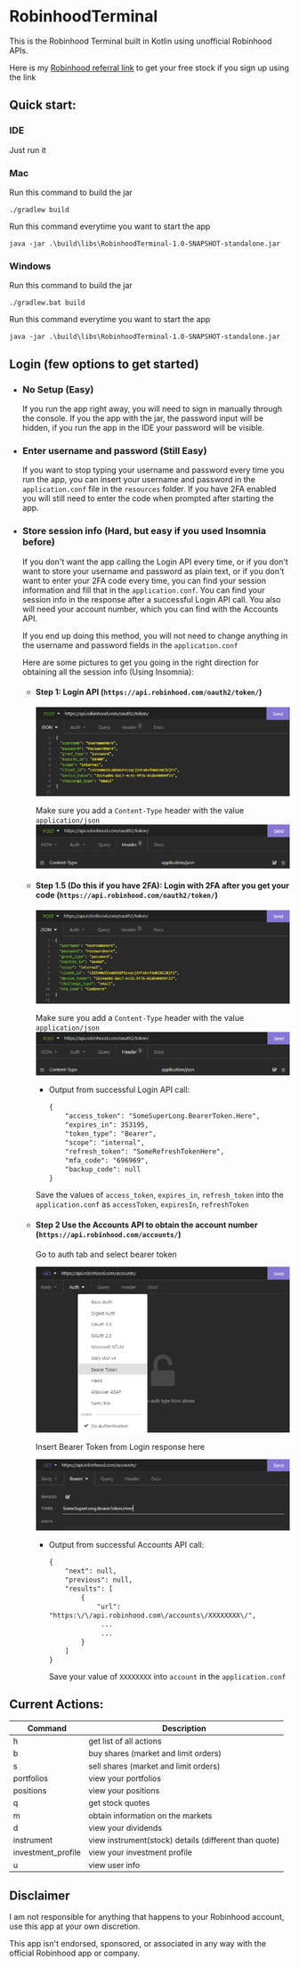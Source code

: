 # RobinhoodTerminal

This is the Robinhood Terminal built in Kotlin using unofficial Robinhood APIs.

Here is my [Robinhood referral link](https://join.robinhood.com/nimishu) to get your free stock if you sign up using the link

## Quick start:
### IDE
Just run it

### Mac
Run this command to build the jar
  ```
  ./gradlew build
  ```
Run this command everytime you want to start the app
  ```
  java -jar .\build\libs\RobinhoodTerminal-1.0-SNAPSHOT-standalone.jar
  ```

### Windows
Run this command to build the jar
  ```
  ./gradlew.bat build
  ```
  Run this command everytime you want to start the app
  ```
  java -jar .\build\libs\RobinhoodTerminal-1.0-SNAPSHOT-standalone.jar
  ```

## Login (few options to get started)
* ### No Setup (Easy)
  If you run the app right away, you will need to sign in manually through the console. If you the app with the jar, the password input will be hidden, if you run the app in the IDE your password will be visible.

* ### Enter username and password (Still Easy)
   If you want to stop typing your username and password every time you run the app, you can insert your username and password in the `application.conf` file in the `resources` folder. If you have 2FA enabled you will still need to enter the code when prompted after starting the app.

* ### Store session info (Hard, but easy if you used Insomnia before)

  If you don't want the app calling the Login API every time, or if you don't want to store your username and password as plain text, or if you don't want to enter your 2FA code every time, you can find your session information and fill that in the `application.conf`. You can find your session info in the response after a successful Login API call. You also will need your account number, which you can find with the Accounts API.
   
  If you end up doing this method, you will not need to change anything in the username and password fields in the `application.conf`
  
  Here are some pictures to get you going in the right direction for obtaining all the session info (Using Insomnia):
    * #### Step 1: Login API (`https://api.robinhood.com/oauth2/token/`)
 
      ![](src/main/resources/assets/Login.png)
         
      Make sure you add a `Content-Type` header with the value `application/json`
      ![](src/main/resources/assets/LoginContentType.png)
    
    * #### Step 1.5 (Do this if you have 2FA): Login with 2FA after you get your code (`https://api.robinhood.com/oauth2/token/`)

      ![](src/main/resources/assets/Login2FA.png)

      Make sure you add a `Content-Type` header with the value `application/json`
      ![](src/main/resources/assets/LoginContentType.png)

      * Output from successful Login API call:
        ```
        {
            "access_token": "SomeSuperLong.BearerToken.Here",
            "expires_in": 353195,
            "token_type": "Bearer",
            "scope": "internal",
            "refresh_token": "SomeRefreshTokenHere",
            "mfa_code": "696969",
            "backup_code": null
        }
        ```
      Save the values of `access_token`, `expires_in`, `refresh_token` into the `application.conf` as `accessToken`, `expiresIn`, `refreshToken`

    * #### Step 2 Use the Accounts API to obtain the account number (`https://api.robinhood.com/accounts/`)
      Go to auth tab and select bearer token

      ![](src/main/resources/assets/AccountsAuth.png)
   
      Insert Bearer Token from Login response here

      ![](src/main/resources/assets/AccountsBearer.png)
      
      * Output from successful Accounts API call:
        ```
        {
            "next": null,
            "previous": null,
            "results": [
                {
                    "url": "https:\/\/api.robinhood.com\/accounts\/XXXXXXXX\/",
                     ...
                     ...
                }
            ]
        }
        ```
        Save your value of `XXXXXXXX` into `account` in the `application.conf`

## Current Actions:

| Command            | Description                                           |
|--------------------|-------------------------------------------------------|
| h                  | get list of all actions                               |
| b                  | buy shares (market and limit orders)                  |
| s                  | sell shares (market and limit orders)                 |
| portfolios         | view your portfolios                                  |
| positions          | view your positions                                   |
| q                  | get stock quotes                                      |
| m                  | obtain information on the markets                     |
| d                  | view your dividends                                   |
| instrument         | view instrument(stock) details (different than quote) |
| investment_profile | view your investment profile                          |
| u                  | view user info                                        |

Disclaimer
----------
I am not responsible for anything that happens to your Robinhood account, use this app at your own discretion.

This app isn't endorsed, sponsored, or associated in any way with the official Robinhood app or company.
